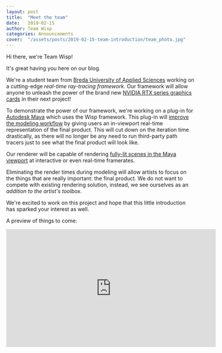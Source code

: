 ```yaml
---
layout: post
title:  "Meet the team"
date:   2019-02-15
author: Team Wisp
categories: Announcements
cover:  "/assets/posts/2019-02-15-team-introduction/team_photo.jpg"
---
```


Hi there, we're Team Wisp!

It's great having you here on our blog.

We're a student team from [Breda University of Applied Sciences](https://www.buas.nl/) working on a cutting-edge <i>real-time ray-tracing framework</i>. Our framework will allow anyone to unleash the power of the brand new [NVIDIA RTX series graphics cards](https://www.nvidia.com/en-us/geforce/20-series/) in their next project!

To demonstrate the power of our framework, we're working on a plug-in for [Autodesk Maya](https://www.autodesk.com/products/maya/overview) which uses the Wisp framework. This plug-in will <u>improve the modeling workflow</u> by giving users an in-viewport real-time representation of the final product. This will cut down on the iteration time drastically, as there will no longer be any need to run third-party path tracers just to see what the final product will look like.

Our renderer will be capable of rendering <u>fully-lit scenes in the Maya viewport</u> at interactive or even real-time framerates.

Eliminating the render times during modeling will allow artists to focus on the things that are really important: the final product. We do not want to compete with existing rendering solution, instead, we see ourselves as an <i>addition to the artist's toolbox</i>.

We're excited to work on this project and hope that this little introduction has sparked your interest as well.

A preview of things to come:
<div class="videoWrapper">
    <iframe width="560" height="315" src="https://www.youtube-nocookie.com/embed/p0fPRikhgvU" frameborder="0" allow="accelerometer; autoplay; encrypted-media; gyroscope; picture-in-picture" allowfullscreen></iframe>
</div>